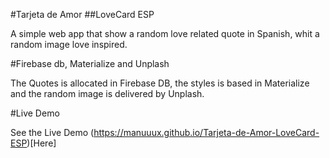#Tarjeta de Amor
##LoveCard ESP

A simple web app that show a random love related quote in Spanish, whit a random image love inspired.

#Firebase db, Materialize and Unplash

The Quotes is allocated in Firebase DB, the styles is based in Materialize and the random image is delivered by Unplash.

#Live Demo

See the Live Demo (https://manuuux.github.io/Tarjeta-de-Amor-LoveCard-ESP)[Here]